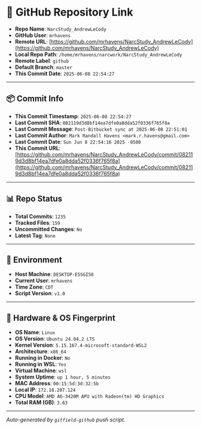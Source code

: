 # 🔗 GitHub Repository Link

- **Repo Name**: `NarcStudy_AndrewLeCody`
- **GitHub User**: `mrhavens`
- **Remote URL**: [https://github.com/mrhavens/NarcStudy_AndrewLeCody](https://github.com/mrhavens/NarcStudy_AndrewLeCody)
- **Local Repo Path**: `/home/mrhavens/narcwork/NarcStudy_AndrewLeCody`
- **Remote Label**: `github`
- **Default Branch**: `master`
- **This Commit Date**: `2025-06-08 22:54:27`

---

## 📦 Commit Info

- **This Commit Timestamp**: `2025-06-08 22:54:27`
- **Last Commit SHA**: `082119d3d8bf14ea7dfe0a8dda52f0336f765f8a`
- **Last Commit Message**: `Post-Bitbucket sync at 2025-06-08 22:51:01`
- **Last Commit Author**: `Mark Randall Havens <mark.r.havens@gmail.com>`
- **Last Commit Date**: `Sun Jun 8 22:54:16 2025 -0500`
- **This Commit URL**: [https://github.com/mrhavens/NarcStudy_AndrewLeCody/commit/082119d3d8bf14ea7dfe0a8dda52f0336f765f8a](https://github.com/mrhavens/NarcStudy_AndrewLeCody/commit/082119d3d8bf14ea7dfe0a8dda52f0336f765f8a)

---

## 📊 Repo Status

- **Total Commits**: `1235`
- **Tracked Files**: `159`
- **Uncommitted Changes**: `No`
- **Latest Tag**: `None`

---

## 🧭 Environment

- **Host Machine**: `DESKTOP-E5SGI58`
- **Current User**: `mrhavens`
- **Time Zone**: `CDT`
- **Script Version**: `v1.0`

---

## 🧬 Hardware & OS Fingerprint

- **OS Name**: `Linux`
- **OS Version**: `Ubuntu 24.04.2 LTS`
- **Kernel Version**: `5.15.167.4-microsoft-standard-WSL2`
- **Architecture**: `x86_64`
- **Running in Docker**: `No`
- **Running in WSL**: `Yes`
- **Virtual Machine**: `wsl`
- **System Uptime**: `up 1 hour, 5 minutes`
- **MAC Address**: `00:15:5d:3d:32:5b`
- **Local IP**: `172.18.207.124`
- **CPU Model**: `AMD A6-3420M APU with Radeon(tm) HD Graphics`
- **Total RAM (GB)**: `3.63`

---

_Auto-generated by `gitfield-github` push script._
